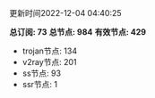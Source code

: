 更新时间2022-12-04 04:40:25

**总订阅: 73**
**总节点: 984**
**有效节点: 429**
- trojan节点: 134
- v2ray节点: 201
- ss节点: 93
- ssr节点: 1
